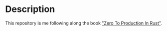 # Description

This repository is me following along the book ["Zero To Production In Rust"](https://www.zero2prod.com/).
